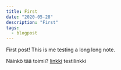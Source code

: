 ```yaml
---
title: First
date: "2020-05-28"
description: "First"
tags:
  - blogpost
---
```


First post! This is me testing a long long note.

Näinkö tää toimii? [linkki](https://httpster.io) testilinkki
